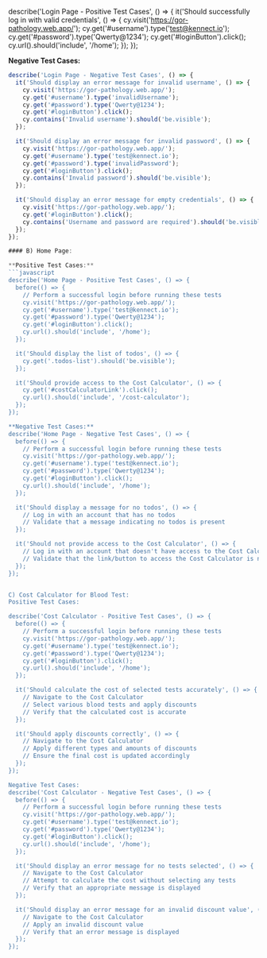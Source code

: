 describe('Login Page - Positive Test Cases', () => {
  it('Should successfully log in with valid credentials', () => {
    cy.visit('https://gor-pathology.web.app/');
    cy.get('#username').type('test@kennect.io');
    cy.get('#password').type('Qwerty@1234');
    cy.get('#loginButton').click();
    cy.url().should('include', '/home');
  });
});

**Negative Test Cases:**
```javascript
describe('Login Page - Negative Test Cases', () => {
  it('Should display an error message for invalid username', () => {
    cy.visit('https://gor-pathology.web.app/');
    cy.get('#username').type('invalidUsername');
    cy.get('#password').type('Qwerty@1234');
    cy.get('#loginButton').click();
    cy.contains('Invalid username').should('be.visible');
  });

  it('Should display an error message for invalid password', () => {
    cy.visit('https://gor-pathology.web.app/');
    cy.get('#username').type('test@kennect.io');
    cy.get('#password').type('invalidPassword');
    cy.get('#loginButton').click();
    cy.contains('Invalid password').should('be.visible');
  });

  it('Should display an error message for empty credentials', () => {
    cy.visit('https://gor-pathology.web.app/');
    cy.get('#loginButton').click();
    cy.contains('Username and password are required').should('be.visible');
  });
});

#### B) Home Page:

**Positive Test Cases:**
```javascript
describe('Home Page - Positive Test Cases', () => {
  before(() => {
    // Perform a successful login before running these tests
    cy.visit('https://gor-pathology.web.app/');
    cy.get('#username').type('test@kennect.io');
    cy.get('#password').type('Qwerty@1234');
    cy.get('#loginButton').click();
    cy.url().should('include', '/home');
  });

  it('Should display the list of todos', () => {
    cy.get('.todos-list').should('be.visible');
  });

  it('Should provide access to the Cost Calculator', () => {
    cy.get('#costCalculatorLink').click();
    cy.url().should('include', '/cost-calculator');
  });
});

**Negative Test Cases:**
describe('Home Page - Negative Test Cases', () => {
  before(() => {
    // Perform a successful login before running these tests
    cy.visit('https://gor-pathology.web.app/');
    cy.get('#username').type('test@kennect.io');
    cy.get('#password').type('Qwerty@1234');
    cy.get('#loginButton').click();
    cy.url().should('include', '/home');
  });

  it('Should display a message for no todos', () => {
    // Log in with an account that has no todos
    // Validate that a message indicating no todos is present
  });

  it('Should not provide access to the Cost Calculator', () => {
    // Log in with an account that doesn't have access to the Cost Calculator
    // Validate that the link/button to access the Cost Calculator is not visible
  });
});


C) Cost Calculator for Blood Test:
Positive Test Cases:

describe('Cost Calculator - Positive Test Cases', () => {
  before(() => {
    // Perform a successful login before running these tests
    cy.visit('https://gor-pathology.web.app/');
    cy.get('#username').type('test@kennect.io');
    cy.get('#password').type('Qwerty@1234');
    cy.get('#loginButton').click();
    cy.url().should('include', '/home');
  });

  it('Should calculate the cost of selected tests accurately', () => {
    // Navigate to the Cost Calculator
    // Select various blood tests and apply discounts
    // Verify that the calculated cost is accurate
  });

  it('Should apply discounts correctly', () => {
    // Navigate to the Cost Calculator
    // Apply different types and amounts of discounts
    // Ensure the final cost is updated accordingly
  });
});

Negative Test Cases:
describe('Cost Calculator - Negative Test Cases', () => {
  before(() => {
    // Perform a successful login before running these tests
    cy.visit('https://gor-pathology.web.app/');
    cy.get('#username').type('test@kennect.io');
    cy.get('#password').type('Qwerty@1234');
    cy.get('#loginButton').click();
    cy.url().should('include', '/home');
  });

  it('Should display an error message for no tests selected', () => {
    // Navigate to the Cost Calculator
    // Attempt to calculate the cost without selecting any tests
    // Verify that an appropriate message is displayed
  });

  it('Should display an error message for an invalid discount value', () => {
    // Navigate to the Cost Calculator
    // Apply an invalid discount value
    // Verify that an error message is displayed
  });
});
